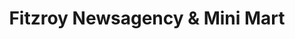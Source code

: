 ---
title: "Fitzroy Newsagency & Mini Mart"
url: /fitzroy/fitzroy-newsagency-und-mini-mart/
shop: Zeitungen
---